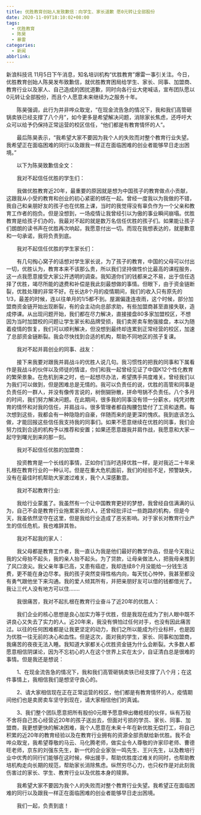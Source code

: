 ```yaml
---
title: 优胜教育创始人发致歉信：向学生、家长道歉 愿0元转让全部股份
date: 2020-11-09T18:10:02+08:00
tags:
  - 优胜教育
  - 陈昊
  - 暴雷
categories:
  - 新闻
abbrlink:
---
```


新浪科技讯 11月5日下午消息，知名培训机构“优胜教育”爆雷一事引关注。今日，优胜教育创始人陈昊发布致歉信，就优胜教育困局给学生、家长、同事、加盟商、教育行业以及家人、自己造成的困扰道歉，同时向各行业大佬喊话，宣布团队愿以0元转让全部股份，而且个人愿意未来继续为之服务十年。

　　陈昊强调，此行为并非哗众取宠，“在现金流告急的情况下，我和我们高管砸锅卖铁已经支撑了八个月”，如今更多是希望解决问题，消除家长焦虑，还呼吁大众可以给予仍保持正常运营的校区信任，“他们都是有教育情怀的人”。

　　最后陈昊表示，“我希望大家不要因为我个人的失败而对整个教育行业失望。我希望正在面临困难的同行以及跟我一样正在面临困难的创业者能够早日走出困境。”

　　以下为陈昊致歉信全文：　　

　　我对不起信任优胜的学生们：

　　我做优胜教育近20年，最重要的原因就是想为中国孩子的教育做点小贡献，这跟我从小受的教育和创业的初心紧密的绑在一起。曾经一度我以为我做的不错，我自己和亲朋好友的孩子也在优胜上课，当时的我觉得没有辜负作为一个父亲和教育工作者的抱负。但是没想到，一场疫情让我曾经引以为傲的事业瞬间崩塌。优胜教育是给孩子们办的，我最对不起的就是数万名信任优胜的孩子们。如果能让孩子们朗朗的读书声在优胜再次响起，我愿意付出一切。而现在我想表达的，就是歉意和一句承诺，我将负责到底。

　　我对不起信任优胜的学生家长们：

　　有几句掏心窝子的话想对学生家长说，为了孩子的教育，中国的父母可以付出一切，优胜认为，教育本来不该那么贵，所以我们坚持做性价比最高的课程服务，这一点我愿意接受大家公开透明的调查。我知道你们的钱都来之不易，出于信任选择了优胜，竭尽所能的退费和补偿是我此刻最想做的事情。但眼下，由于资金链断裂，优胜处理的非常不好。在长达8个月的疫情期间，我们的收入只有原先的1/3，最差的时候，连以往单月的1/5都不到。屋漏偏逢连夜雨，这个时候，部分加盟商资金链开始出现断裂，有的会主动向总部求助，有些加盟商甚至直接失联，造成停课。从出现问题开始，我们都在尽力解决，直接接盘80多家加盟校区，不想因为当时加盟校的问题让学生家长和品牌受损，我们卖房卖车勉强接盘，本以为随着疫情的恢复，我们可以顺利解决，但没想到最终却连累到正常经营的校区，加速了总部资金链断裂。我会尽快找到合适的机构，帮助不同地区的孩子复课。

　　我对不起并肩创业的同事、战友：

　　接下来我要对跟我并肩战斗的优胜人说几句。我习惯性的把我的同事和下属看作是我战斗的伙伴以及师徒的情谊，你们和我一起曾经见证了中国K12个性化教育的繁荣景象。在危机到来之时，也一起想尽办法，希望携手共度难关。曾经我们以为我们可以做到，但是困难总是无情的。我可以负责任的说，优胜的高管和同事是负责任的一群人，并没有像传言说的，树倒猢狲散，拼命甩锅不负责任。八个多月的时间，我们努力解决问题。在此期间，很多我的同事没有领一分薪水，纯凭对教育的情怀和对我的信任，并肩战斗。很多管理者都自掏腰包垫付了工资和退费。每次想到这些，我都会有一种隐隐的自豪，伴随而来的是更深的愧疚。我到底该怎么做，才能回报这些信任我支持我的同事们。如果不愿意继续在优胜的同事，我们会努力找到合适的机构予以推荐和安置；如果还愿意跟我并肩作战，我愿意和大家一起守到曙光到来的那一刻。

　　我对不起信任优胜的加盟商：

　　投资教育是一个长线的事情，正如你们当时选择优胜一样，是对我近二十年来扎根在教育行业的一种认可。但是在重大危机面前，我们的经验不足，预警缺失，没有在最佳时机帮助大家渡过难关，我个人深感歉意。

　　我对不起教育行业:

　　我给行业蒙羞了。我虽然有一个让中国教育更好的梦想，我曾经自信满满的认为，自己不会是教育行业拖累家长的人，还曾经批评过一些跑路的机构，但是今天，我虽依然坚守在这里，但是我给行业造成了恶劣影响。对于家长对教育行业产生的信任危机，我也难辞其咎。

　　我对不起我的家人：

　　我父母都是教育工作者，我一直认为我是他们最好的教学作品，但是今天我让我的父母抬不起头，我的亲人抬不起头。为了贷款，让母亲做法人，把我母亲推到了风口浪尖。我父亲年事已高，又患有癌症，我却连续8个月没能给一分钱生活费，更不能在身边尽孝。我的孩子突然变得性格内向，每天忧心忡忡，我甚至都没有勇气跟他坐下来沟通。我的爱人倾其所有，并把亲朋好友可以借的钱都借光了。我让三代人没有地方可以住.......

　　我很痛苦，我对不起扎根在教育行业奋斗了近20年的优胜人：

　　我们企业的核心思想是良心加实力等于优胜，但是我现在成为了别人眼中既不讲良心又失去了实力的人。近20年来，我没有惧怕过任何对手，也没有因此痛苦过。以往的任何困难都是让我更坚定的动力，我们之所以能成为行业标杆，也是因为优胜一往无前的决心和血性。但是这次，面对我的学生，家长、同事和加盟商，我痛苦的夜夜无法入睡。我知道大家都关心优胜资金链为什么会断裂。大多数人都愿意相信阴谋论，因为不忘初心的人在这个世界上实在太少，自证清白总是很难的事情。但是我还是想说：

　　1、在现金流告急的情况下，我和我们高管砸锅卖铁已经支撑了八个月；在这件事情上，我相信我们是想坚守良心的。

　　2、请大家相信现在正在正常运营的校区，他们都是有教育情怀的人，疫情期间他们也是卖房卖车坚守到现在，请大家相信他们的真诚。

　　3、我们整个团队愿意把所有股份0元赠予愿意伸出橄榄枝的伙伴，纵有万般不舍将自己苦心经营近20年的孩子送出去，但面对亏损的学员、家长、同事、加盟商，我更想更快的解决困难，我个人愿意在未来十年在新优胜无偿打工，将自己积累的近20年的教育经验以及在教育行业拥有的资源全部贡献给新优胜。我不会哗众取宠，我希望尊敬的马云、马化腾老师，做实业令人尊敬的许家印老师、曹德旺老师，京东的刘强东先生，新一代的企业家张一鸣先生、王兴先生，以及教培行业中优秀的同行们能够在这时候，伸出援手，帮助优胜度过难关的同时，也帮助教培机构走向长期的规范，帮助家长消除焦虑。纵然穷尽心力，也只权作是对此刻我伤害过的家长、学生、教育行业以及优胜本身的赎罪。

　　我希望大家不要因为我个人的失败而对整个教育行业失望。我希望正在面临困难的同行以及跟我一样正在面临困难的创业者能够早日走出困境。

　　我们一起，负责到底！